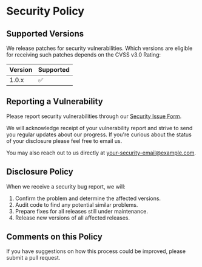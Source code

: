 # Security Policy

## Supported Versions

We release patches for security vulnerabilities. Which versions are eligible for receiving such patches depends on the CVSS v3.0 Rating:

| Version | Supported          |
| ------- | ------------------ |
| 1.0.x   | :white_check_mark: |

## Reporting a Vulnerability

Please report security vulnerabilities through our [Security Issue Form](https://github.com/yourusername/concept/security/advisories/new).

We will acknowledge receipt of your vulnerability report and strive to send you regular updates about our progress. If you're curious about the status of your disclosure please feel free to email us.

You may also reach out to us directly at [your-security-email@example.com](mailto:your-security-email@example.com).

## Disclosure Policy

When we receive a security bug report, we will:

1. Confirm the problem and determine the affected versions.
2. Audit code to find any potential similar problems.
3. Prepare fixes for all releases still under maintenance.
4. Release new versions of all affected releases.

## Comments on this Policy

If you have suggestions on how this process could be improved, please submit a pull request. 